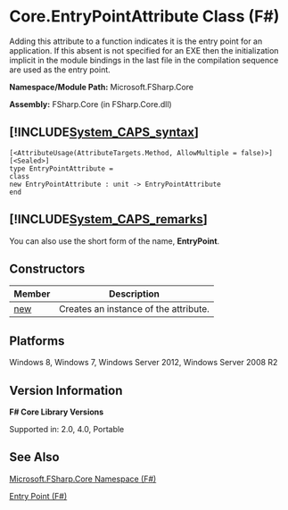 # Core.EntryPointAttribute Class (F#)

Adding this attribute to a function indicates it is the entry point for an application. If this absent is not specified for an EXE then the initialization implicit in the module bindings in the last file in the compilation sequence are used as the entry point.

**Namespace/Module Path:** Microsoft.FSharp.Core

**Assembly:** FSharp.Core (in FSharp.Core.dll)


## [!INCLUDE[System_CAPS_syntax](//System/Token/System_CAPS_syntax_md.md)]

```
[<AttributeUsage(AttributeTargets.Method, AllowMultiple = false)>]
[<Sealed>]
type EntryPointAttribute =
class
new EntryPointAttribute : unit -> EntryPointAttribute
end
```

## [!INCLUDE[System_CAPS_remarks](//System/Token/System_CAPS_remarks_md.md)]
You can also use the short form of the name, **EntryPoint**.


## Constructors


|Member|Description|
|------|-----------|
|[new](http://msdn.microsoft.com/en-us/library/48ccf8e2-f6af-431d-8a90-bd2870df5c43)|Creates an instance of the attribute.|

## Platforms
Windows 8, Windows 7, Windows Server 2012, Windows Server 2008 R2


## Version Information
**F# Core Library Versions**

Supported in: 2.0, 4.0, Portable




## See Also
[Microsoft.FSharp.Core Namespace &#40;F&#35;&#41;](Microsoft.FSharp.Core+Namespace+28%F%2329%.md)

[Entry Point &#40;F&#35;&#41;](Entry+Point+28%F%2329%.md)


